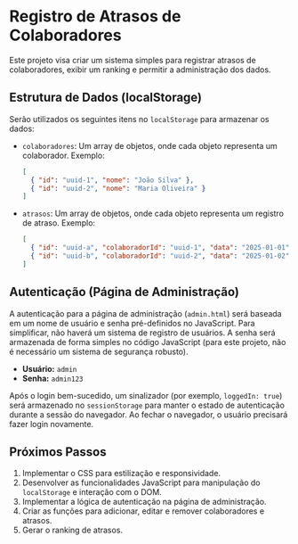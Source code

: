 # Registro de Atrasos de Colaboradores

Este projeto visa criar um sistema simples para registrar atrasos de colaboradores, exibir um ranking e permitir a administração dos dados.

## Estrutura de Dados (localStorage)

Serão utilizados os seguintes itens no `localStorage` para armazenar os dados:

- `colaboradores`: Um array de objetos, onde cada objeto representa um colaborador. Exemplo:
  ```json
  [
    { "id": "uuid-1", "nome": "João Silva" },
    { "id": "uuid-2", "nome": "Maria Oliveira" }
  ]
  ```

- `atrasos`: Um array de objetos, onde cada objeto representa um registro de atraso. Exemplo:
  ```json
  [
    { "id": "uuid-a", "colaboradorId": "uuid-1", "data": "2025-01-01", "minutos": 15 },
    { "id": "uuid-b", "colaboradorId": "uuid-2", "data": "2025-01-02", "minutos": 30 }
  ]
  ```

## Autenticação (Página de Administração)

A autenticação para a página de administração (`admin.html`) será baseada em um nome de usuário e senha pré-definidos no JavaScript. Para simplificar, não haverá um sistema de registro de usuários. A senha será armazenada de forma simples no código JavaScript (para este projeto, não é necessário um sistema de segurança robusto).

- **Usuário:** `admin`
- **Senha:** `admin123`

Após o login bem-sucedido, um sinalizador (por exemplo, `loggedIn: true`) será armazenado no `sessionStorage` para manter o estado de autenticação durante a sessão do navegador. Ao fechar o navegador, o usuário precisará fazer login novamente.

## Próximos Passos

1. Implementar o CSS para estilização e responsividade.
2. Desenvolver as funcionalidades JavaScript para manipulação do `localStorage` e interação com o DOM.
3. Implementar a lógica de autenticação na página de administração.
4. Criar as funções para adicionar, editar e remover colaboradores e atrasos.
5. Gerar o ranking de atrasos.


